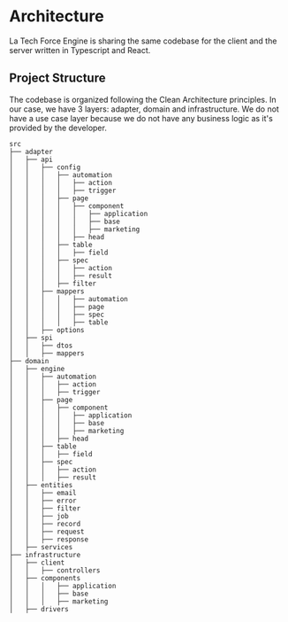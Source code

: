 # Architecture

La Tech Force Engine is sharing the same codebase for the client and the server written in Typescript and React.

## Project Structure

The codebase is organized following the Clean Architecture principles. In our case, we have 3 layers: adapter, domain and infrastructure. We do not have a use case layer because we do not have any business logic as it's provided by the developer.

```
src
├── adapter
│   ├── api
│   │   ├── config
│   │   │   ├── automation
│   │   │   │   ├── action
│   │   │   │   ├── trigger
│   │   │   ├── page
│   │   │   │   ├── component
│   │   │   │   │   ├── application
│   │   │   │   │   ├── base
│   │   │   │   │   ├── marketing
│   │   │   │   ├── head
│   │   │   ├── table
│   │   │   │   ├── field
│   │   │   ├── spec
│   │   │   │   ├── action
│   │   │   │   ├── result
│   │   │   ├── filter
│   │   ├── mappers
│   │   │   │   ├── automation
│   │   │   │   ├── page
│   │   │   │   ├── spec
│   │   │   │   ├── table
│   │   ├── options
│   ├── spi
│   │   ├── dtos
│   │   ├── mappers
├── domain
│   ├── engine
│   │   ├── automation
│   │   │   ├── action
│   │   │   ├── trigger
│   │   ├── page
│   │   │   ├── component
│   │   │   │   ├── application
│   │   │   │   ├── base
│   │   │   │   ├── marketing
│   │   │   ├── head
│   │   ├── table
│   │   │   ├── field
│   │   ├── spec
│   │   │   ├── action
│   │   │   ├── result
│   ├── entities
│   │   ├── email
│   │   ├── error
│   │   ├── filter
│   │   ├── job
│   │   ├── record
│   │   ├── request
│   │   ├── response
│   ├── services
├── infrastructure
│   ├── client
│   │   ├── controllers
│   ├── components
│   │   │   ├── application
│   │   │   ├── base
│   │   │   ├── marketing
│   ├── drivers

```

